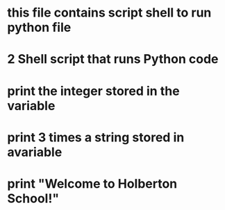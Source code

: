 # this file contains script shell to run python file

# 2 Shell script that runs Python code

# print the integer stored in the variable

# print 3 times a string stored in avariable

# print "Welcome to Holberton School!"
